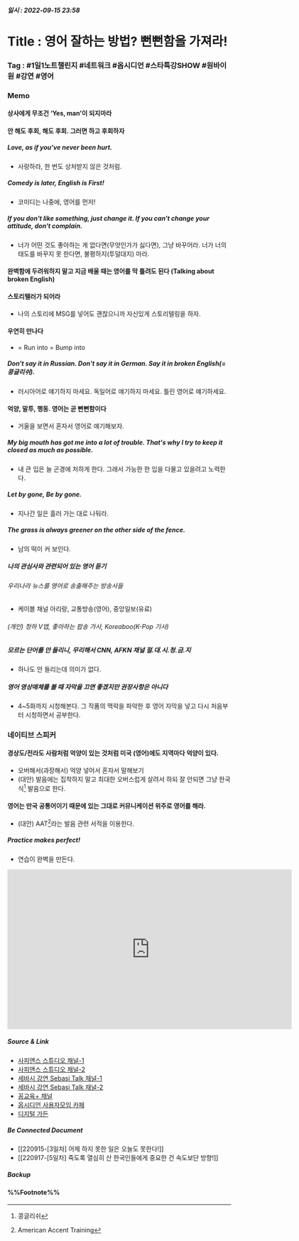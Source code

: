 ##### 일시 : 2022-09-15 23:58

# Title : 영어 잘하는 방법? 뻔뻔함을 가져라!

### **Tag** : #1일1노트챌린지 #네트워크 #옵시디언 #스타특강SHOW #원바이원 #강연 #영어

### Memo

#### 상사에게 무조건 ‘Yes, man’이 되지마라

#### 안 해도 후회, 해도 후회. 그러면 하고 후회하자

##### Love, as if you've never been hurt.
- 사랑하라, 한 번도 상처받지 않은 것처럼.

##### Comedy is later, English is First!
- 코미디는 나중에, 영어를 먼저!

##### If you don't like something, just change it. If you can't change your attitude, don't complain.
- 너가 어떤 것도 좋아하는 게 없다면(무엇인가가 싫다면), 그냥 바꾸어라. 너가 너의 태도를 바꾸지 못 한다면, 불평하지(투덜대지) 마라.

#### 완벽함에 두려워하지 말고 지금 배울 때는 영어를 막 틀려도 된다 (Talking about broken English)

#### 스토리텔러가 되어라
- 나의 스토리에 MSG를 넣어도 괜찮으니까 자신있게 스토리텔링을 하자.

#### 우연히 만나다
- = Run into = Bump into

##### Don't say it in Russian. Don't say it in German. Say it in broken English(=콩글리쉬).
- 러시아어로 얘기하지 마세요. 독일어로 얘기하지 마세요. 틀린 영어로 얘기하세요.

#### 억양, 말투, 행동. 영어는 곧 뻔뻔함이다
- 거울을 보면서 혼자서 영어로 얘기해보자.

##### My big mouth has got me into a lot of trouble. That's why I try to keep it closed as much as possible.
- 내 큰 입은 늘 곤경에 처하게 한다. 그래서 가능한 한 입을 다물고 있을려고 노력한다.

##### Let by gone, Be by gone.
- 지나간 일은 흘러 가는 대로 나둬라.

##### The grass is always greener on the other side of the fence.
- 남의 떡이 커 보인다.

##### 나의 관심사와 관련되어 있는 영어 듣기

###### 우리나라 뉴스를 영어로 송출해주는 방송사들
- 케이블 채널 아리랑, 교통방송(영어), 중앙일보(유료)

###### (개인) 청하 V앱, 좋아하는 팝송 가사, Koreaboo(K-Pop 기사)

##### 모르는 단어를 안 들리니, 무리해서 CNN, AFKN 채널 절.대.시.청.금.지
- 하나도 안 들리는데 의미가 없다.

##### 영어 영상매체를 볼 때 자막을 끄면 좋겠지만 권장사항은 아니다
- 4~5화까지 시청해본다. 그 작품의 맥락을 파악한 후 영어 자막을 넣고 다시 처음부터 시청하면서 공부한다.

### 네이티브 스피커

#### 경상도/전라도 사람처럼 억양이 있는 것처럼 미국 (영어)에도 지역마다 억양이 있다.
- 오버해서(과장해서) 억양 넣어서 혼자서 말해보기
- (대안) 발음에는 집착하지 말고 최대한 오버스럽게 살려서 하되 잘 안되면 그냥 한국식[^1] 발음으로 한다.

#### 영어는 만국 공통어이기 때문에 있는 그대로 커뮤니케이션 위주로 영어를 해라.
- (대안) AAT[^2]라는 발음 관련 서적을 이용한다.

##### Practice makes perfect!
- 연습이 완벽을 만든다.

<iframe width="640" height="360" src="https://www.youtube.com/embed/C86RWPGsEos" title="[풀버전] 김영철이 소름돋게 맞추는 영어 못하는 사람들의 특징 | #스타특강쇼 #사피엔스 | CJ ENM 120128 방송" frameborder="0" allow="accelerometer; autoplay; clipboard-write; encrypted-media; gyroscope; picture-in-picture" allowfullscreen></iframe>

##### Source & Link
- [사피앤스 스튜디오 채널-1](https://youtu.be/C86RWPGsEos)
- [사피앤스 스튜디오 채널-2](https://youtu.be/Bg9fNm12eo8)
- [세바시 강연 Sebasi Talk 채널-1](https://youtu.be/TBlTBDbpu2M)
- [세바시 강연 Sebasi Talk 채널-2](https://youtu.be/7H8E6PAe7fU)
- [꽁교육+ 채널](https://youtu.be/waFCsr8BFv0)
- [옵시디언 사용자모임 카페](https://cafe.naver.com/obsidianary/1721)
- [디지털 가든](https://chunghasull.netlify.app/220916-4일차-영어-잘하는-방법-뻔뻔함을-가져라)

##### Be Connected Document
- [[220915-[3일차] 어제 하지 못한 일은 오늘도 못한다!]]
- [[220917-[5일차] 죽도록 열심히 산 한국인들에게 중요한 건 속도보단 방향!]]

##### Backup


#### %%Footnote%%

[^1]: 콩글리쉬
[^2]: American Accent Training
